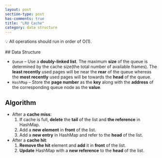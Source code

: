 ```yaml
---
layout: post
section-type: post
has-comments: true
title: "LRU Cache"
category: data structure
---
```


<aside>
💡 All operations should run in order of O(1).

</aside>
<br>
## Data Structure

- `Queue` – Use a **doubly-linked list**. The maximum **size** of the queue is determined by the cache size(the total number of available frames). The **least recently** used pages will be near the **rear** of the queue whereas the **most recently** used pages will be towards the **head** of the queue.
- `HashMap` – Store the **page number** as the **key** along with the **address** of the corresponding queue node as the **value**.


## Algorithm

- After a **cache miss**:
    1. If cache is full, **delete** the **tail** of the list and **the reference** in HashMap.
    2. Add a **new element** in **front** of the list.
    3. Add a **new entry** in HashMap and refer to the **head** of the list.
- After a **cache hit**:
    1. **Remove the hit** element and **add** it in **front** of the list.
    2. **Update** HashMap with a **new reference** to the **head** of the list.